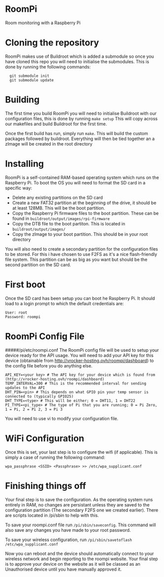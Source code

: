 # RoomPi
Room monitoring with a Raspberry Pi

# Cloning the repository
RoomPi makes use of Buildroot which is added a submodule so once you have cloned this repo you will need to initialise the submodules. This is done by running the following commands:

```
  git submodule init
  git submodule update
```

# Building
The first time you build RoomPi you will need to initialise Buildroot with our configuration files, this is done by running ```make setup```
This will copy across our makefiles and build Buildroot for the first time.

Once the first build has run, simply run ```make```. This will build the custom packages followed by buildroot. Everything will then be tied together an a zImage will be created in the root directory

# Installing
RoomPi is a self-contained RAM-based operating system which runs on the Raspberry Pi. To boot the OS you will need to format the SD card in a specific way:

* Delete any existing partitions on the SD card
* Create a new FAT32 partition at the beginning of the drive, it should be at least 128MB. This will be the boot partition.
* Copy the Raspberry Pi firmware files to the boot partition. These can be found in ```buildroot/output/images/rpi-firmware```
* Copy the DTB file to the boot partiton. This is located in ```buildroot/output/images/```
* Copy the zImage to your boot partition. This should be in your root directory

You will also need to create a secondary partition for the configuration files to be stored. For this i have chosen to use F2FS as it's a nice flash-friendly file system. This partition can be as big as you want but should be the second partition on the SD card.

# First boot
Once the SD card has been setup you can boot he Raspberry Pi. It should load to a login prompt to which the default credentials are:

```
User: root
Password: roompi
```

# RoomPi Config File
#####/pi/etc/roompi.conf
The RoomPi config file will be used to setup your device ready for the API usage. You will need to add your API key for this device (obtainable from http://vrocker-hosting.ovh/roompi/dashboard) to the config file before you do anything else.

```
API_KEY=<your key> # The API key for your device which is found from (http://vrocker-hosting.ovh/roompi/dashboard)
TEMP_INTERVAL=300 # This is the recommended interval for sending updates to the API
DHT_PIN=<pin> # This depends on what GPIO pin your temp sensor is connected to (typically GPIO25)
DHT_TYPE=<type> # This will be either; 0 = DHT11, 1 = DHT22
PI_TYPE=<pi_type> # The type of Pi that you are running; 0 = Pi Zero, 1 = Pi, 2 = Pi 2, 3 = Pi 3
```

You will need to use vi to modify your configuration file.

# WiFi Configuration

Once this is set, your last step is to configure the wifi (if applicable). This is simply a case of running the following command:
```
wpa_passphrase <SSID> <Passphrase> >> /etc/wpa_supplicant.conf
```

# Finishing things off

Your final step is to save the configuration. As the operating system runs entirely in RAM, no changes are persistant unless they are saved to the configuration partition (The secondary F2FS one we created earlier).
There are scripts located in /pi/sbin to help with this. 

To save your roompi.conf file run ```/pi/sbin/saveconfig```. This command will also save any changes you have made to your root password.

To save your wireless configuration, run ```/pi/sbin/savetoflash /etc/wpa_supplicant.conf```

Now you can reboot and the device should automatically connect to your wireless network and begin reporting to the roompi website. Your final step is to approve your device on the website as it will be classed as an Unauthorised device until you have manually approved it.

